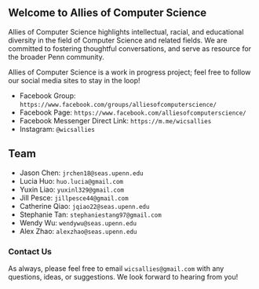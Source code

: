 ## Welcome to Allies of Computer Science

Allies of Computer Science highlights intellectual, racial, and educational diversity in the field of Computer Science and related fields. We are committed to fostering thoughtful conversations, and serve as resource for the broader Penn community.

Allies of Computer Science is a work in progress project; feel free to follow our social media sites to stay in the loop!

- Facebook Group: `https://www.facebook.com/groups/alliesofcomputerscience/`
- Facebook Page: `https://www.facebook.com/alliesofcomputerscience/`
- Facebook Messenger Direct Link: `https://m.me/wicsallies`
- Instagram: `@wicsallies`

## Team

- Jason Chen: `jrchen18@seas.upenn.edu`
- Lucia Huo: `huo.lucia@gmail.com`
- Yuxin Liao: `yuxinl329@gmail.com`
- Jill Pesce: `jillpesce44@gmail.com`
- Catherine Qiao: `jqiao22@seas.upenn.edu`
- Stephanie Tan: `stephaniestang97@gmail.com`
- Wendy Wu: `wendywu@seas.upenn.edu`
- Alex Zhao: `alexzhao@seas.upenn.edu`





### Contact Us

As always, please feel free to email `wicsallies@gmail.com` with any questions, ideas, or suggestions. We look forward to hearing from you!

